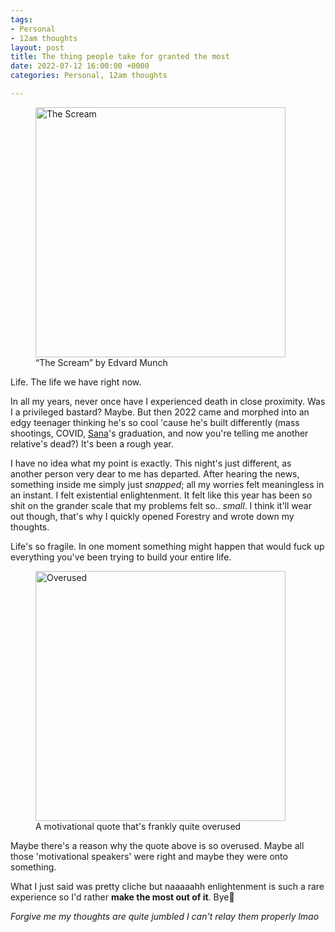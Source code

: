 ```yaml
---
tags:
- Personal
- 12am thoughts
layout: post
title: The thing people take for granted the most
date: 2022-07-12 16:00:00 +0000
categories: Personal, 12am thoughts

---
```

<figure><img src="https://cdn.discordapp.com/attachments/993410728088305734/996455238980612248/0_GEZDqwMQqsdNegms.jpg" alt="The Scream" style="width:400px;"> <figcaption>“The Scream” by Edvard Munch</figcaption> </figure>

Life. The life we have right now.

In all my years, never once have I experienced death in close proximity. Was I a privileged bastard? Maybe. But then 2022 came and morphed into an edgy teenager thinking he's so cool 'cause he's built differently (mass shootings, COVID, [Sana](https://www.youtube.com/channel/UCsUj0dszADCGbF3gNrQEuSQ)'s graduation, and now you're telling me another relative's dead?) It's been a rough year.

I have no idea what my point is exactly. This night's just different, as another person very dear to me has departed. After hearing the news, something inside me simply just _snapped_; all my worries felt meaningless in an instant. I felt existential enlightenment. It felt like this year has been so shit on the grander scale that my problems felt so.. _small_. I think it'll wear out though, that's why I quickly opened Forestry and wrote down my thoughts.

Life's so fragile. In one moment something might happen that would fuck up everything you've been trying to build your entire life.

<figure><img src="https://cdn.discordapp.com/attachments/993410728088305734/996463792986804304/Minimalist_Simple_Motivational_Quote_Instagram_Post.jpg" alt="Overused" style="width:400px;"> <figcaption>A motivational quote that's frankly quite overused</figcaption> </figure>

Maybe there's a reason why the quote above is so overused. Maybe all those 'motivational speakers' were right and maybe they were onto something.

What I just said was pretty cliche but naaaaahh enlightenment is such a rare experience so I'd rather **make the most out of it**. Bye👋

_Forgive me my thoughts are quite jumbled I can't relay them properly lmao_